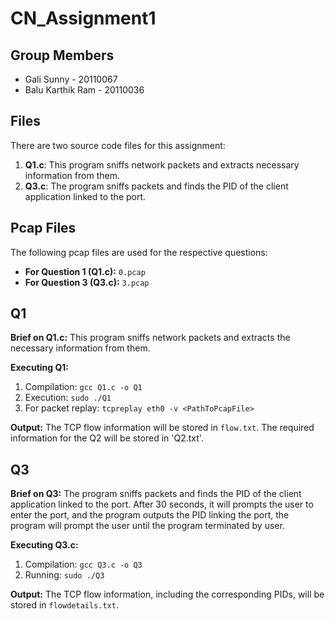 # CN_Assignment1

## Group Members

- Gali Sunny - 20110067
- Balu Karthik Ram - 20110036

## Files

There are two source code files for this assignment:

1. **Q1.c**: This program sniffs network packets and extracts necessary information from them.
2. **Q3.c**: The program sniffs packets and finds the PID of the client application linked to the port.

## Pcap Files

The following pcap files are used for the respective questions:

- **For Question 1 (Q1.c):** `0.pcap`
- **For Question 3 (Q3.c):** `3.pcap`

## Q1

**Brief on Q1.c:**
This program sniffs network packets and extracts the necessary information from them.

**Executing Q1:**
1. Compilation: `gcc Q1.c -o Q1`
2. Execution: `sudo ./Q1`
3. For packet replay: `tcpreplay eth0 -v <PathToPcapFile>`

**Output:**
The TCP flow information will be stored in `flow.txt`.
The required information for the Q2 will be stored in 'Q2.txt'.

## Q3

**Brief on Q3:**
The program sniffs packets and finds the PID of the client application linked to the port. After 30 seconds, it  will prompts the user to enter the port, and the program outputs the PID linking the port, the program will prompt the user until the program terminated by user.

**Executing Q3.c:**
1. Compilation: `gcc Q3.c -o Q3`
2. Running: `sudo ./Q3`

**Output:**
The TCP flow information, including the corresponding PIDs, will be stored in `flowdetails.txt`.
